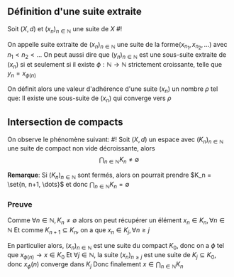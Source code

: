 ## Définition d'une suite extraite
Soit $(X,d)$ et $(x_n)_{n \in \mathbb N}$ une suite de $X$ #!

On appelle suite extraite de $(x_n)_{n \in \mathbb N}$ une suite de la forme$(x_{n_1}, x_{n_2}, \dots)$ avec $n_1 < n_2 < \dots$
On peut aussi dire que $(y_n)_{n \in \mathbb N}$ est une sous-suite extraite de $(x_n)$ si et seulement si il existe $\phi: \mathbb N \to \mathbb N$ strictement croissante, telle que $y_n =x_{\phi(n)}$ 
<!--ID: 1729505040447-->



On définit alors une valeur d'adhérence d'une suite $(x_n)$ un nombre $\rho$ tel que:
Il existe une sous-suite de $(x_n)$ qui converge vers $\rho$

## Intersection de compacts
On observe le phénomène suivant: #!
Soit $(X,d)$ un espace avec $(K_n)_{n \in \mathbb N}$ une suite de compact non vide décroissante, alors
$$\bigcap_{n \in \mathbb N}K_n \not = \emptyset$$
<!--ID: 1729505040449-->


**Remarque**: Si $(K_n)_{n \in \mathbb N}$ sont fermés, alors on pourrait prendre $K_n = \set{n, n+1, \dots}$ et donc $\bigcap_{n \in \mathbb N}K_n = \emptyset$

### Preuve
Comme $\forall n \in \mathbb N, K_n \not = \emptyset$ alors on peut récupérer un élément $x_n \in K_n, \forall n \in \mathbb N$ 
Et comme $K_{n+1} \subseteq K_n$, on a que $x_n \in K_j, \forall n \geq j$

En particulier alors, $(x_n)_{n \in \mathbb N}$ est une suite du compact $K_0$, donc on a $\phi$ tel que $x_{\phi(n)} \to x \in K_0$
Et $\forall j \in \mathbb N$, la suite $(x_n)_{n \geq j}$ est une suite de $K_j \subseteq K_0$, donc $x_\phi(n)$ converge dans $K_j$
Donc finalement $x \in \bigcap_{n \in \mathbb N}K_n$
$$\tag*{$\blacksquare$}$$